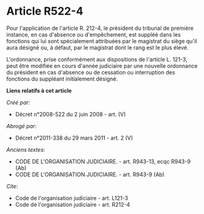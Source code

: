 # Article R522-4

Pour l'application de l'article R. 212-4, le président du tribunal de première instance, en cas d'absence ou d'empêchement,
est suppléé dans les fonctions qui lui sont spécialement attribuées par le magistrat du siège qu'il aura désigné ou, à
défaut, par le magistrat dont le rang est le plus élevé.

L'ordonnance, prise conformément aux dispositions de l'article L. 121-3, peut être modifiée en cours d'année judiciaire par
une nouvelle ordonnance du président en cas d'absence ou de cessation ou interruption des fonctions du suppléant initialement
désigné.

**Liens relatifs à cet article**

_Créé par_:

  - Décret n°2008-522 du 2 juin 2008 - art. (V)

_Abrogé par_:

  - Décret n°2011-338 du 29 mars 2011 - art. 2 (V)

_Anciens textes_:

  - CODE DE L'ORGANISATION JUDICIAIRE. - art. R943-13, ecqc R943-9 (Ab)
  - CODE DE L'ORGANISATION JUDICIAIRE. - art. R943-9 (Ab)

_Cite_:

  - Code de l'organisation judiciaire - art. L121-3
  - Code de l'organisation judiciaire - art. R212-4

